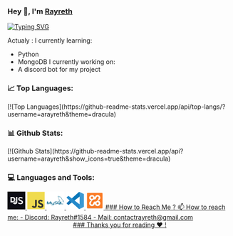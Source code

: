 <!--Introducing-->
### Hey 👋, I'm [Rayreth](https://github.com/arayreth)
<!--Animated Text-->
[![Typing SVG](https://readme-typing-svg.herokuapp.com?font=Fira+Code&duration=3000&pause=1000&color=E7F748&center=true&width=435&lines=Developper+javascript;Orange+juice+addict;Discord+power+user)](https://git.io/typing-svg)
<!--Actualy-->
Actualy :
I currently learning:
  - Python
  - MongoDB
I currently working on:
 - A discord bot for my project
<!--Top Languages-->
<h3 align="left">📈 Top Languages: </h3>
[![Top Languages](https://github-readme-stats.vercel.app/api/top-langs/?username=arayreth&theme=dracula)
<!--Gitub Stats-->
<h3 align="left">📊 Github Stats: </h3>
[![Github Stats](https://github-readme-stats.vercel.app/api?username=arayreth&show_icons=true&theme=dracula)
<!--Languages and Tools-->
<h3 align="left">💻 Languages and Tools: </h3>
<!--Discord js-->
<a href="https://discord.js.org/#/" > <img src="https://github.com/devicons/devicon/blob/master/icons/discordjs/discordjs-original.svg" target="_blank" rel="noreferrer" alt="Discord js" width="40" height="40"/>
<!--JavaScript-->
<a href="https://developer.mozilla.org/fr/docs/Web/JavaScript" > <img src="https://github.com/devicons/devicon/blob/master/icons/javascript/javascript-original.svg" target="_blank" rel="noreferrer" alt="javaScript" width="40" height="40"/>
<!--My SQL-->
<a href="www.mysql.com" > <img src="https://github.com/devicons/devicon/blob/master/icons/mysql/mysql-plain-wordmark.svg" target="_blank" rel="noreferrer" alt="My SQL" width="40" height="40"/>
<!--Visual Studio Code-->
<a href="https://code.visualstudio.com/" > <img src="https://github.com/devicons/devicon/blob/master/icons/vscode/vscode-original.svg" target="_blank" rel="noreferrer" alt="Visual Studio Code" width="40" height="40"/>
<!--XAMPP-->
<a href="https://www.apachefriends.org/index.html" > <img src="https://github.com/cm3z4/xampp.desktop/blob/master/xampp.png" target="_blank" rel="noreferrer" alt="XAMPP" width="40" height="40"/>
<!--Reach Me-->
### How to Reach Me ?
📫 How to reach me:
- Discord: Rayreth#1584
- Mail: contactrayreth@gmail.com
<!--Final Word-->
<div align="center">
### Thanks you for reading ❤️ !
</div>
